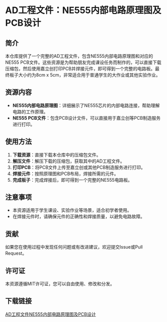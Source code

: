 # AD工程文件：NE555内部电路原理图及PCB设计

## 简介

本仓库提供了一个完整的AD工程文件，包含NE555内部电路原理图和对应的NE555 PCB文件。这些资源是为帮助朋友完成课设任务而制作的，可以直接下载压缩包，然后使用嘉立创打印PCB并焊接元件，即可得到一个完整的电路板。最终板子大小约为8cm x 5cm，非常适合用于普通学生的大作业或其他实验作业。

## 资源内容

- **NE555内部电路原理图**：详细展示了NE555芯片的内部电路连接，帮助理解电路的工作原理。
- **NE555 PCB文件**：包含PCB设计文件，可以直接用于嘉立创等PCB制造服务进行打印。

## 使用方法

1. **下载资源**：直接下载本仓库中的压缩包文件。
2. **解压文件**：解压下载的压缩包，获取其中的AD工程文件。
3. **打印PCB**：将PCB文件上传至嘉立创或其他PCB制造服务进行打印。
4. **焊接元件**：按照原理图和PCB布局，焊接所需的元件。
5. **完成板子**：完成焊接后，即可得到一个完整的NE555电路板。

## 注意事项

- 本资源适用于学生课设、实验作业等场景，适合初学者使用。
- 在焊接元件时，请确保元件的正确性和焊接质量，以避免电路故障。

## 贡献

如果您在使用过程中发现任何问题或有改进建议，欢迎提交Issue或Pull Request。

## 许可证

本资源遵循MIT许可证，您可以自由使用、修改和分发。

## 下载链接

[AD工程文件NE555内部电路原理图及PCB设计](https://pan.quark.cn/s/8a222052d233)